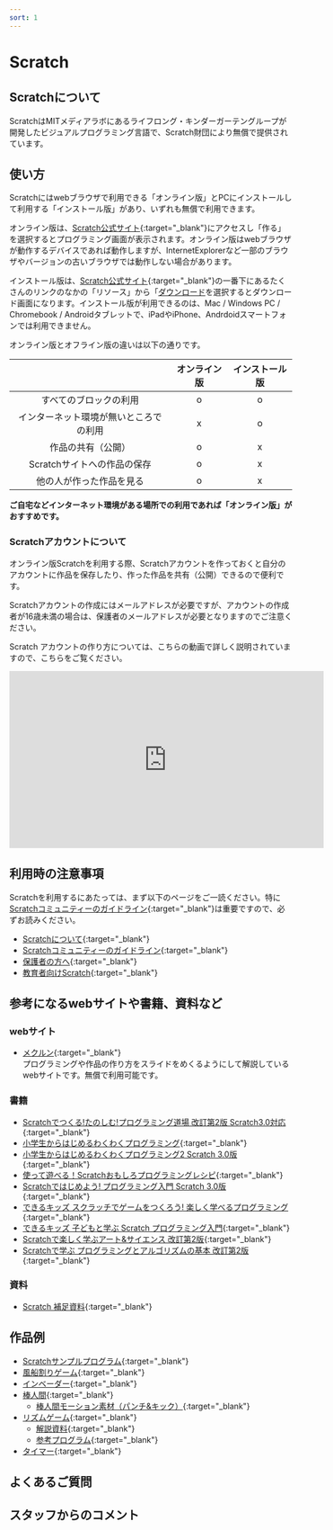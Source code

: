 ```yaml
---
sort: 1
---
```

# Scratch
## Scratchについて
ScratchはMITメディアラボにあるライフロング・キンダーガーテングループが開発したビジュアルプログラミング言語で、Scratch財団により無償で提供されています。

## 使い方
Scratchにはwebブラウザで利用できる「オンライン版」とPCにインストールして利用する「インストール版」があり、いずれも無償で利用できます。

オンライン版は、[Scratch公式サイト](https://scratch.mit.edu/){:target="_blank"}にアクセスし「作る」を選択するとプログラミング画面が表示されます。オンライン版はwebブラウザが動作するデバイスであれば動作しますが、InternetExplorerなど一部のブラウザやバージョンの古いブラウザでは動作しない場合があります。

インストール版は、[Scratch公式サイト](https://scratch.mit.edu/){:target="_blank"}の一番下にあるたくさんのリンクのなかの「リソース」から「[ダウンロード](https://scratch.mit.edu/download)を選択するとダウンロード画面になります。インストール版が利用できるのは、Mac / Windows PC / Chromebook / Androidタブレットで、iPadやiPhone、Andrdoidスマートフォンでは利用できません。

オンライン版とオフライン版の違いは以下の通りです。

||オンライン版|インストール版|
|:--:|:--:|:--:|
|すべてのブロックの利用|o|o|
|インターネット環境が無いところでの利用|x|o|
|作品の共有（公開）|o|x|
|Scratchサイトへの作品の保存|o|x|
|他の人が作った作品を見る|o|x|

**ご自宅などインターネット環境がある場所での利用であれば「オンライン版」がおすすめです。**

### Scratchアカウントについて
オンライン版Scratchを利用する際、Scratchアカウントを作っておくと自分のアカウントに作品を保存したり、作った作品を共有（公開）できるので便利です。

Scratchアカウントの作成にはメールアドレスが必要ですが、アカウントの作成者が16歳未満の場合は、保護者のメールアドレスが必要となりますのでご注意ください。

Scratch アカウントの作り方については、こちらの動画で詳しく説明されていますので、こちらをご覧ください。

<iframe style="width:560px; height:315px;" src="https://www.youtube.com/embed/TfzsNagGC_E" title="YouTube video player" frameborder="0" allow="accelerometer; autoplay; clipboard-write; encrypted-media; gyroscope; picture-in-picture" allowfullscreen></iframe>

## 利用時の注意事項
Scratchを利用するにあたっては、まず以下のページをご一読ください。特に[Scratchコミュニティーのガイドライン](https://scratch.mit.edu/community_guidelines){:target="_blank"}は重要ですので、必ずお読みください。

- [Scratchについて](https://scratch.mit.edu/about){:target="_blank"}
- [Scratchコミュニティーのガイドライン](https://scratch.mit.edu/community_guidelines){:target="_blank"}
- [保護者の方へ](https://scratch.mit.edu/parents/){:target="_blank"}
- [教育者向けScratch](https://scratch.mit.edu/educators/){:target="_blank"}

## 参考になるwebサイトや書籍、資料など
### webサイト
- [メクルン](https://mekurun.com){:target="_blank"}  
プログラミングや作品の作り方をスライドをめくるようにして解説しているwebサイトです。無償で利用可能です。

### 書籍
- [Scratchでつくる!たのしむ!プログラミング道場 改訂第2版 Scratch3.0対応](https://amazon.jp/dp/4800712386){:target="_blank"}
- [小学生からはじめるわくわくプログラミング](https://amazon.jp/dp/4822285154){:target="_blank"}
- [小学生からはじめるわくわくプログラミング2 Scratch 3.0版](https://amazon.jp/dp/4822286207){:target="_blank"}
- [使って遊べる！Scratchおもしろプログラミングレシピ](https://amazon.jp/dp/4798159859){:target="_blank"}
- [Scratchではじめよう! プログラミング入門 Scratch 3.0版](https://amazon.jp/dp/4822286258){:target="_blank"}
- [できるキッズ スクラッチでゲームをつくろう! 楽しく学べるプログラミング](https://amazon.jp/dp/4295009164){:target="_blank"}
- [できるキッズ 子どもと学ぶ Scratch プログラミング入門](https://amazon.jp/dp/4295001317){:target="_blank"}
- [Scratchで楽しく学ぶアート&サイエンス 改訂第2版](https://amazon.jp/dp/4296070142){:target="_blank"}
- [Scratchで学ぶ プログラミングとアルゴリズムの基本 改訂第2版](https://amazon.jp/dp/4822286177){:target="_blank"}

### 資料
- [Scratch 補足資料](https://docs.google.com/document/d/1BD5fTRX7ihLNrUrq-fiuGtyQgzIq2qxuXb02o6LKadw/edit){:target="_blank"}

## 作品例
- [Scratchサンプルプログラム](https://scratch.mit.edu/projects/264543197/){:target="_blank"}
- [風船割りゲーム](https://scratch.mit.edu/projects/335964929/){:target="_blank"}
- [インベーダー](https://scratch.mit.edu/projects/240742062/){:target="_blank"}
- [棒人間](https://scratch.mit.edu/projects/335965017/){:target="_blank"}
    - [棒人間モーション素材（パンチ&キック）](https://scratch.mit.edu/projects/343607140/){:target="_blank"}
- [リズムゲーム](https://scratch.mit.edu/projects/335965068/){:target="_blank"}
    - [解説資料](https://drive.google.com/file/d/1FHda8CV1BfjV05ZOC2R-Z2Lvj8vCOHGA/view){:target="_blank"}
    - [参考プログラム](https://scratch.mit.edu/projects/351385971/editor){:target="_blank"}
- [タイマー](https://scratch.mit.edu/projects/321676224/){:target="_blank"}

## よくあるご質問

## スタッフからのコメント
